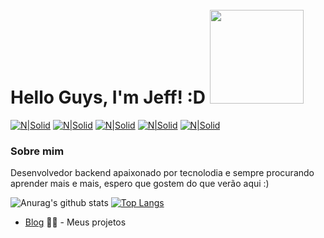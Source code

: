 # Hello Guys, I'm Jeff! :D <img style="margin-top:10px;" src="http://pa1.narvii.com/6618/579af2d8df43ca612e38b09a103bcde82b7d92aa_00.gif" width="150px">
[![N|Solid](https://icon-icons.com/icons2/1476/PNG/48/linkedin_101776.png)](https://www.linkedin.com/in/jefferson-costa-968310166/)
[![N|Solid](https://icon-icons.com/icons2/1476/PNG/48/instagram_101780.png)](https://www.instagram.com/jeffitequila/)
[![N|Solid](https://icon-icons.com/icons2/1476/PNG/48/github_101792.png)](https://github.com/NewJeffiTequila)
[![N|Solid](https://icon-icons.com/icons2/1476/PNG/48/discord_101785.png)](https://discord.gg/TNZvHwj)
[![N|Solid](https://icon-icons.com/icons2/1476/PNG/48/youtube2_101784.png)](https://www.youtube.com/channel/UC0Z77N2N9wD5IJxlkRRTRog?view_as=subscriber)

### Sobre mim 
Desenvolvedor backend apaixonado por tecnolodia e sempre procurando aprender mais e mais, espero que gostem do que verão aqui :)

![Anurag's github stats](https://github-readme-stats.vercel.app/api?username=NewJeffiTequila&count_private=true&show_icons=true&theme=monokai&line_height=33)
[![Top Langs](https://github-readme-stats.vercel.app/api/top-langs/?username=NewJeffiTequila&theme=monokai&langs_count=4)](https://github.com/anuraghazra/github-readme-stats)



- [Blog](newjeffitequila.github.io) ✍🏼 - Meus projetos
